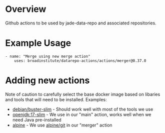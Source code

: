 # Overview

Github actions to be used by jade-data-repo and associated repositories. 

# Example Usage

```
- name: "Merge using new merge action"
    uses: broadinstitute/datarepo-actions/actions/merger@0.37.0
```

# Adding new actions

Note of caution to carefully select the base docker image based on libaries and tools that will need to be installed. 
Examples:
- [debian/buster-slim](https://hub.docker.com/_/debian) - Should work well with most of the tools we use
- [openjdk:17-slim](https://hub.docker.com/_/openjdk) - We use in our "main" action, works well when we need Java pre-installed
- [alpine](https://hub.docker.com/_/alpine) - We use [alpine/git](https://hub.docker.com/r/alpine/git) in our "merger" action
